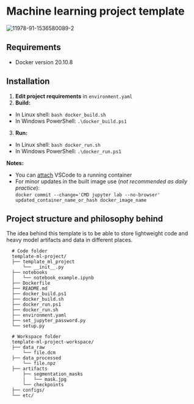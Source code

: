 # Machine learning project template
![11978-91-1536580089-2](https://user-images.githubusercontent.com/22550252/138448732-e867678f-c845-4428-a482-170412d08486.png)



## Requirements
* Docker version 20.10.8

## Installation

1. **Edit project requirements** in `environment.yaml`
2. **Build:**
* In Linux shell: `bash docker_build.sh`
* In Windows PowerShell: `.\docker_build.ps1`

3. **Run:**
* In Linux shell: `bash docker_run.sh`
* In Windows PowerShell: `.\docker_run.ps1`

  
**Notes:**
- You can [attach](https://code.visualstudio.com/docs/remote/containers) VSCode to a running container
- For minor updates in the built image use (_not recommended as daily practice_):  
    `docker commit --change='CMD jupyter lab --no-browser' updated_container_name_or_hash docker_image_name`

## Project structure and philosophy behind

The idea behind this template is to be able to store lightweight code and heavy model artifacts and data in different places.

```
  # Code folder
  template-ml-project/
  ├── template_ml_project
      └── __init__.py
  ├── notebooks
  │   └── notebook_example.ipynb
  ├── Dockerfile
  ├── README.md
  ├── docker_build.ps1
  ├── docker_build.sh
  ├── docker_run.ps1
  ├── docker_run.sh
  ├── environment.yaml
  ├── set_jupyter_password.py
  └── setup.py
  
  # Workspace folder
  template-ml-project-workspace/
  ├── data_raw
      └── file.dcm
  ├── data_processed
      └── file.npz
  ├── artifacts
      ├── segmentation_masks
      |   └── mask.jpg
      └── checkpoints
  ├── configs/
  └── etc/
 ```
